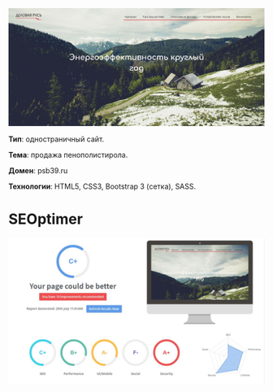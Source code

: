 [cover]: https://github.com/RomanVolgasov/PSB39/blob/master/img/achievement/cover.jpg
[seoptimer]: https://github.com/RomanVolgasov/PSB39/blob/master/img/achievement/seoptimer.jpg

![cover]

__Тип__: одностраничный сайт.

__Тема__: продажа пенополистирола.

__Домен__: psb39.ru

__Технологии__: HTML5, CSS3, Bootstrap 3 (сетка), SASS.

# SEOptimer

![seoptimer]
